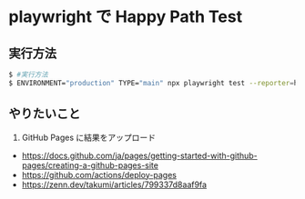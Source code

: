 # playwright で Happy Path Test

## 実行方法

```bash
$ #実行方法
$ ENVIRONMENT="production" TYPE="main" npx playwright test --reporter=html
```

## やりたいこと

1. GitHub Pages に結果をアップロード

- https://docs.github.com/ja/pages/getting-started-with-github-pages/creating-a-github-pages-site
- https://github.com/actions/deploy-pages
- https://zenn.dev/takumi/articles/799337d8aaf9fa
